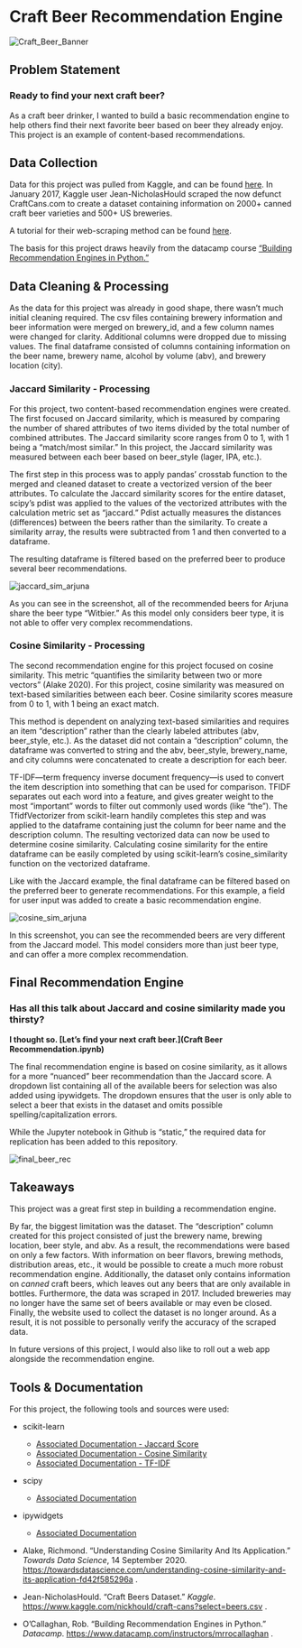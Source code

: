 # Craft Beer Recommendation Engine
![Craft_Beer_Banner](Craft_Beer_Banner.png)

## **Problem Statement**
### Ready to find your next craft beer? 

As a craft beer drinker, I wanted to build a basic recommendation engine to help others find their next favorite beer based on beer they already enjoy. This project is an example of content-based recommendations. 

## **Data Collection**
Data for this project was pulled from Kaggle, and can be found [here](https://www.kaggle.com/nickhould/craft-cans?select=beers.csv). In January 2017, Kaggle user Jean-NicholasHould scraped the now defunct CraftCans.com to create a dataset containing information on 2000+ canned craft beer varieties and 500+ US breweries. 

A tutorial for their web-scraping method can be found [here](http://www.jeannicholashould.com/python-web-scraping-tutorial-for-craft-beers.html).

The basis for this project draws heavily from the datacamp course [“Building Recommendation Engines in Python.”](https://www.datacamp.com/instructors/mrrocallaghan)

## **Data Cleaning & Processing**
As the data for this project was already in good shape, there wasn’t much initial cleaning required. The csv files containing brewery information and beer information were merged on brewery_id, and a few column names were changed for clarity. Additional columns were dropped due to missing values. The final dataframe consisted of columns containing information on the beer name, brewery name, alcohol by volume (abv), and brewery location (city).

### Jaccard Similarity - Processing
For this project, two content-based recommendation engines were created. The first focused on Jaccard similarity, which is measured by comparing the number of shared attributes of two items divided by the total number of combined attributes. The Jaccard similarity score ranges from 0 to 1, with 1 being a “match/most similar.”  In this project, the Jaccard similarity was measured between each beer based on beer_style (lager, IPA, etc.). 

The first step in this process was to apply pandas’ crosstab function to the merged and cleaned dataset to create a vectorized version of the beer attributes. To calculate the Jaccard similarity scores for the entire dataset, scipy’s pdist was applied to the values of the vectorized attributes with the calculation metric set as “jaccard.” Pdist actually measures the distances (differences) between the beers rather than the similarity. To create a similarity array, the results were subtracted from 1 and then converted to a dataframe. 

The resulting dataframe is filtered based on the preferred beer to produce several beer recommendations.

![jaccard_sim_arjuna](jaccard_sim_arjuna.png)

As you can see in the screenshot, all of the recommended beers for Arjuna share the beer type “Witbier.” As this model only considers beer type, it is not able to offer very complex recommendations. 


### Cosine Similarity - Processing
The second recommendation engine for this project focused on cosine similarity. This metric “quantifies the similarity between two or more vectors” (Alake 2020). For this project, cosine similarity was measured on text-based similarities between each beer. Cosine similarity scores measure from 0 to 1, with 1 being an exact match. 

This method is dependent on analyzing text-based similarities and requires an item “description” rather than the clearly labeled attributes (abv, beer_style, etc.). As the dataset did not contain a “description” column, the dataframe was converted to string and the abv, beer_style, brewery_name, and city columns were concatenated to create a description for each beer.

TF-IDF—term frequency inverse document frequency—is used to convert the item description into something that can be used for comparison. TFIDF separates out each word into a feature, and gives greater weight to the most “important” words to filter out commonly used words (like “the”). The TfidfVectorizer from scikit-learn handily completes this step and was applied to the dataframe containing just the column for beer name and the description column. The resulting vectorized data can now be used to determine cosine similarity.  Calculating cosine similarity for the entire dataframe can be easily completed by using scikit-learn’s cosine_similarity function on the vectorized dataframe. 

Like with the Jaccard example, the final dataframe can be filtered based on the preferred beer to generate recommendations. For this example, a field for user input was added to create a basic recommendation engine.

![cosine_sim_arjuna](cosine_sim_arjuna.png)

In this screenshot, you can see the recommended beers are very different from the Jaccard model. This model considers more than just beer type, and can offer a more complex recommendation.


## **Final Recommendation Engine**

### Has all this talk about Jaccard and cosine similarity made you thirsty?
**I thought so. [Let’s find your next craft beer.](Craft Beer Recommendation.ipynb)**

The final recommendation engine is based on cosine similarity, as it allows for a more “nuanced” beer recommendation than the Jaccard score. A dropdown list containing all of the available beers for selection was also added using ipywidgets. The dropdown ensures that the user is only able to select a beer that exists in the dataset and omits possible spelling/capitalization errors.

While the Jupyter notebook in Github is “static,” the required data for replication has been added to this repository. 

![final_beer_rec](final_beer_rec.png)

## **Takeaways**
This project was a great first step in building a recommendation engine. 

By far, the biggest limitation was the dataset. The “description” column created for this project consisted of just the brewery name, brewing location, beer style, and abv. As a result, the recommendations were based on only a few factors. With information on beer flavors, brewing methods, distribution areas, etc., it would be possible to create a much more robust recommendation engine. Additionally, the dataset only contains information on _canned_ craft beers, which leaves out any beers that are only available in bottles. Furthermore, the data was scraped in 2017. Included breweries may no longer have the same set of beers available or may even be closed. Finally, the website used to collect the dataset is no longer around. As a result, it is not possible to personally verify the accuracy of the scraped data.

In future versions of this project, I would also like to roll out a web app alongside the recommendation engine. 

## **Tools & Documentation**
 For this project, the following tools and sources were used:
 - scikit-learn
   - [Associated Documentation - Jaccard Score](https://scikit-learn.org/stable/modules/generated/sklearn.metrics.jaccard_score.html)
   - [Associated Documentation - Cosine Similarity](https://scikit-learn.org/stable/modules/generated/sklearn.metrics.pairwise.cosine_similarity.html)
   - [Associated Documentation - TF-IDF](https://scikit-learn.org/stable/modules/generated/sklearn.feature_extraction.text.TfidfVectorizer.html)
 - scipy
   - [Associated Documentation](https://docs.scipy.org/doc/scipy/reference/spatial.html)
 - ipywidgets
   - [Associated Documentation](https://ipywidgets.readthedocs.io/en/stable/user_guide.html)
 - Alake, Richmond. “Understanding Cosine Similarity And Its Application.” _Towards Data Science_, 14 September 2020. https://towardsdatascience.com/understanding-cosine-similarity-and-its-application-fd42f585296a .
 
 - Jean-NicholasHould. “Craft Beers Dataset.” _Kaggle_. https://www.kaggle.com/nickhould/craft-cans?select=beers.csv .
 
 - O’Callaghan, Rob. “Building Recommendation Engines in Python.” _Datacamp_. https://www.datacamp.com/instructors/mrrocallaghan .

